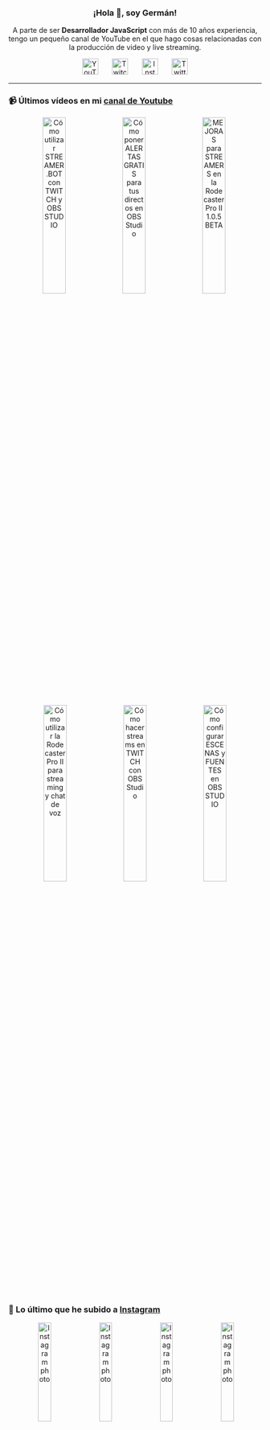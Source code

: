 <p align="center" width="300">
  <h3 align="center">¡Hola 👋, soy Germán!</h3>
</p>

<p align="center">A parte de ser <strong>Desarrollador JavaScript</strong> con más de 10 años experiencia, tengo un pequeño canal de YouTube en el que hago cosas relacionadas con la producción de video y live streaming.</p>

<p align="center">
  <a href="https://youtube.com/@germix" target="blank"><img src="https://cdn.simpleicons.org/youtube/FF0000" alt="YouTube" title="YouTube" width="32px" /></a>
  &#8287;&#8287;&#8287;&#8287;&#8287;
  <a href="https://twitch.tv/germix_tv" target="blank"><img src="https://cdn.simpleicons.org/twitch/9146FF" alt="Twitch" title="Twitch" width="32px" /></a>
  &#8287;&#8287;&#8287;&#8287;&#8287;
  <a href="https://instagram.com/germix_tv" target="blank"><img src="https://cdn.simpleicons.org/instagram/E4405F" alt="Instagram" title="Instagram" width="32px" /></a>
  &#8287;&#8287;&#8287;&#8287;&#8287;
  <a href="https://twitter.com/germix_tv" target="blank"><img src="https://cdn.simpleicons.org/twitter/1DA1F2" alt="Twitter" title="Twitter" width="32px" />
  </a>
</p>

<hr />

<p align="center">
  <h3>📹 Últimos vídeos en mi <a href="https://youtube.com/@germix?sub_confirmation=1" target="blank">canal de Youtube</a></h3>
</p>
<p align="center">&#8287;<a href="https://youtu.be/2AilFoiYnlc" target="blank"><img width="30%" src="https://img.youtube.com/vi/2AilFoiYnlc/mqdefault.jpg" alt="Cómo utilizar STREAMER.BOT con TWITCH y OBS STUDIO" title="Cómo utilizar STREAMER.BOT con TWITCH y OBS STUDIO" /></a>  &#8287;<a href="https://youtu.be/3EUPLZjGjkY" target="blank"><img width="30%" src="https://img.youtube.com/vi/3EUPLZjGjkY/mqdefault.jpg" alt="Cómo poner ALERTAS GRATIS para tus directos en OBS Studio" title="Cómo poner ALERTAS GRATIS para tus directos en OBS Studio" /></a>  &#8287;<a href="https://youtu.be/3mLzME7gODA" target="blank"><img width="30%" src="https://img.youtube.com/vi/3mLzME7gODA/mqdefault.jpg" alt="MEJORAS para STREAMERS en la Rodecaster Pro II 1.0.5 BETA" title="MEJORAS para STREAMERS en la Rodecaster Pro II 1.0.5 BETA" /></a>  &#8287;<a href="https://youtu.be/8784wBhHpVo" target="blank"><img width="30%" src="https://img.youtube.com/vi/8784wBhHpVo/mqdefault.jpg" alt="Cómo utilizar la Rodecaster Pro II para streaming y chat de voz" title="Cómo utilizar la Rodecaster Pro II para streaming y chat de voz" /></a>  &#8287;<a href="https://youtu.be/L-Fe5wee3uM" target="blank"><img width="30%" src="https://img.youtube.com/vi/L-Fe5wee3uM/mqdefault.jpg" alt="Cómo hacer streams en TWITCH con OBS Studio" title="Cómo hacer streams en TWITCH con OBS Studio" /></a>  &#8287;<a href="https://youtu.be/TjLFIa8oTSs" target="blank"><img width="30%" src="https://img.youtube.com/vi/TjLFIa8oTSs/mqdefault.jpg" alt="Cómo configurar ESCENAS y FUENTES en OBS STUDIO" title="Cómo configurar ESCENAS y FUENTES en OBS STUDIO" /></a></p>

<p align="center">
  <h3>📸 Lo último que he subido a <a href="https://instagram.com/germix_tv" target="blank">Instagram</a></h3>
</p>
<p align="center">&#8287;<a href='https://instagram.com/p/Cx2ygySMRfL' target='_blank'><img width='22.5%' src='https://instagram.flhr13-1.fna.fbcdn.net/v/t51.2885-15/384960074_3600931166896624_6890017773706089630_n.jpg?stp=dst-jpg_e35_s1080x1080&_nc_ht=instagram.flhr13-1.fna.fbcdn.net&_nc_cat=104&_nc_ohc=bBBgzBz0jioAX97qkV2&edm=APU89FABAAAA&ccb=7-5&oh=00_AfCCvjWCqlEjiUPpYYRR82GWJuX7plWdGdWmGZShr-v_WA&oe=651FEEF9&_nc_sid=bc0c2c' alt='Instagram photo' /></a>  &#8287;<a href='https://instagram.com/p/CxvuAHZt94G' target='_blank'><img width='22.5%' src='https://instagram.flhr13-1.fna.fbcdn.net/v/t51.2885-15/384820735_1005010627388741_6727867286685301632_n.jpg?stp=dst-jpg_e15_fr_p1080x1080&_nc_ht=instagram.flhr13-1.fna.fbcdn.net&_nc_cat=105&_nc_ohc=LiH5gh-f0g8AX_hnJ80&edm=APU89FABAAAA&ccb=7-5&oh=00_AfA66NJ81-BNeIOL_S3tsYEo_MLt73vrXPtO4wBcDy6ywQ&oe=651BE827&_nc_sid=bc0c2c' alt='Instagram photo' /></a>  &#8287;<a href='https://instagram.com/p/CxtdtolRYvp' target='_blank'><img width='22.5%' src='https://instagram.flhr13-1.fna.fbcdn.net/v/t51.2885-15/383833702_332766356081854_4292598565786079073_n.jpg?stp=dst-jpg_e15_fr_p1080x1080&_nc_ht=instagram.flhr13-1.fna.fbcdn.net&_nc_cat=110&_nc_ohc=lP53bjbB_UQAX9k07uj&edm=APU89FABAAAA&ccb=7-5&oh=00_AfChBmENV4vhyc6K2gi7wuKmokowZpOMYdSHa4djpCUO9Q&oe=651C05E1&_nc_sid=bc0c2c' alt='Instagram photo' /></a>  &#8287;<a href='https://instagram.com/p/Cxq2OsqNILP' target='_blank'><img width='22.5%' src='https://instagram.flhr13-1.fna.fbcdn.net/v/t51.2885-15/382702730_2562546000576156_8441172696027902390_n.jpg?stp=dst-jpg_e15_fr_p1080x1080&_nc_ht=instagram.flhr13-1.fna.fbcdn.net&_nc_cat=100&_nc_ohc=9mHjUnDk7BgAX8UsgFl&edm=APU89FABAAAA&ccb=7-5&oh=00_AfBitT1i8a1ZCcNMFrW5tUqcHD96SvEKrYvnLT9kv7CK0Q&oe=651C56DA&_nc_sid=bc0c2c' alt='Instagram photo' /></a></p>